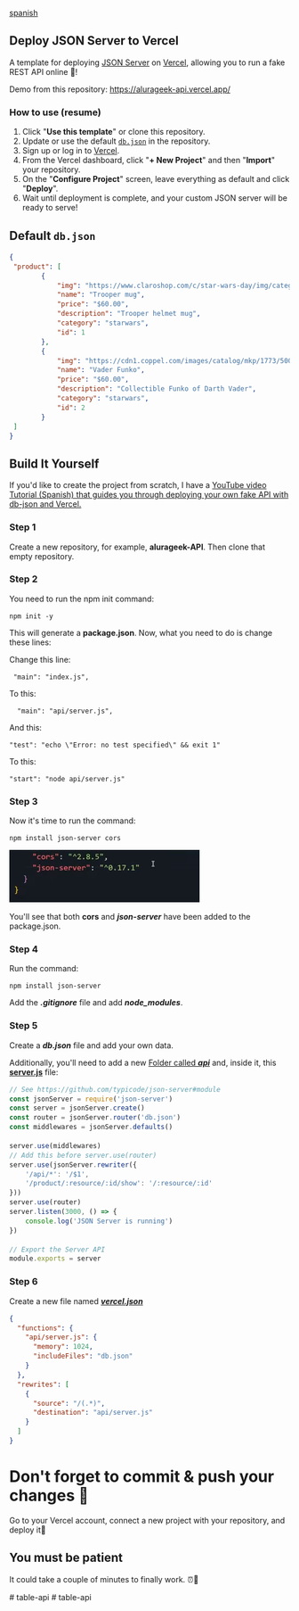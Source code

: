 [spanish](https://github.com/SofiDevO/alurageek-API/tree/spanish)

## Deploy JSON Server to Vercel

A template for deploying [JSON Server](https://github.com/typicode/json-server) on [Vercel](https://vercel.com), allowing you to run a fake REST API online 🐣!

Demo from this repository: 
https://alurageek-api.vercel.app/
### How to use (resume)

1. Click "**Use this template**" or clone this repository.
2. Update or use the default [`db.json`](./db.json) in the repository.
3. Sign up or log in to [Vercel](https://vercel.com).
4. From the Vercel dashboard, click "**+ New Project**" and then "**Import**" your repository.
5. On the "**Configure Project**" screen, leave everything as default and click "**Deploy**".
6. Wait until deployment is complete, and your custom JSON server will be ready to serve!

## Default `db.json`

```json
{
 "product": [
        {
            "img": "https://www.claroshop.com/c/star-wars-day/img/categorias/TAZAS_CATEGORIAS_STAR_WARS.png",
            "name": "Trooper mug",
            "price": "$60.00",
            "description": "Trooper helmet mug",
            "category": "starwars",
            "id": 1
        },
        {
            "img": "https://cdn1.coppel.com/images/catalog/mkp/1773/5000/17733590-1.jpg",
            "name": "Vader Funko",
            "price": "$60.00",
            "description": "Collectible Funko of Darth Vader",
            "category": "starwars",
            "id": 2
        }
 ]
}
```

## Build It Yourself

If you'd like to create the project from scratch, I have a [YouTube video Tutorial (Spanish) that guides you through deploying your own fake API with db-json and Vercel.](https://www.youtube.com/channel/UC36_js-krsAHAEAWpEDhHtw) 

### Step 1

Create a new repository, for example, **alurageek-API**. Then clone that empty repository.

### Step 2

You need to run the npm init command:
```
npm init -y
```

This will generate a **package.json**. Now, what you need to do is change these lines:

Change this line:
``` 
 "main": "index.js",
```

To this:

```
  "main": "api/server.js",
```

And this:

```
"test": "echo \"Error: no test specified\" && exit 1"
```

To this:

```
"start": "node api/server.js"
```

### Step 3

Now it's time to run the command:

```
npm install json-server cors
```

![Alt text](image.png)

You'll see that both **cors** and ***json-server*** have been added to the package.json.

### Step 4

Run the command:
```
npm install json-server
```

Add the ***.gitignore*** file and add ***node_modules***.

### Step 5

Create a ***db.json*** file and add your own data.

Additionally, you'll need to add a new [Folder called ***api***](./api/)  and, inside it, this [**server.js**](./api/server.js) file:

```javascript
// See https://github.com/typicode/json-server#module
const jsonServer = require('json-server')
const server = jsonServer.create()
const router = jsonServer.router('db.json')
const middlewares = jsonServer.defaults()

server.use(middlewares)
// Add this before server.use(router)
server.use(jsonServer.rewriter({
    '/api/*': '/$1',
    '/product/:resource/:id/show': '/:resource/:id'
}))
server.use(router)
server.listen(3000, () => {
    console.log('JSON Server is running')
})

// Export the Server API
module.exports = server
```

### Step 6

Create a new file named [***vercel.json***](./vercel.json)

```json
{
  "functions": {
    "api/server.js": {
      "memory": 1024,
      "includeFiles": "db.json"
    }
  },
  "rewrites": [
    {
      "source": "/(.*)",
      "destination": "api/server.js"
    }
  ]
}
```

# Don't forget to commit & push your changes 🐣

Go to your Vercel account, connect a new project with your repository, and deploy it💙

## You must be patient

It could take a couple of minutes to finally work. ⏰🥹

#   t a b l e - a p i 
 
 #   t a b l e - a p i 
 
 